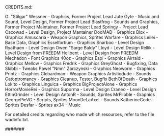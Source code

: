 

CREDITS.md:

G. "Stilgar" Wessner - Graphics, Former Project Lead
Jute Gyte - Music and Sound, Level Design, Former Project Lead
Blastfrog - Sounds and Graphics, Former Project Maintainer, Former Project Lead
Springy - Project Lead
Cacowad - Level Design, Project Mantainer
DooMAD - Graphics
Blox - Graphics
Amuscaria - Weapon Graphics, Sprites
Warfare - Graphics
Leilei - Base Data, Graphics
Esselfortium - Graphics
Snarboo - Level Design
Ryathaen - Level Design
Owen "Sarge Baldy" Lloyd - Level Design
Rellik - Level Design from FREEDM
Hellbent - Level Design from FREEDM
Mechadon - Font Graphics
40oz - Graphics
Espi - Graphics
Airraid - Graphics
Mellow - Graphics
Fredrik - Graphics
GreyGhost - Bugfixing, Data
Skibbi - Tweaks
Pawel "Nmn" Zarczynski - Graphics
Neoworm - Graphics
Printz - Graphics
Clebardman - Weapon Graphics
Artisticdude - Sounds
Catoptromancy - Graphics Cleanup, Tester, Bugfix
BethOfDeath - Graphics
Lokito - Graphics
Linguica - Graphics
BigProjectAlone - Graphics
HorrorMovieRei - Graphics
Suporma - Level Design
Craneo - Level Design
EttinGrinder - Level Design
AntonR - Sounds, Sprites
MrFlibble - Graphics
GeorgePieVG - Scripts, Sprites
MoonDeLaAxel - Sounds
KatherineCode - Sprites
Desfar - Sprites
ax34 - Music

For detailed credits regarding who made which resources, refer to the file
wadinfo.txt.

#######
